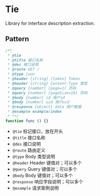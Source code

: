 # Tie

Library for interface description extraction.

## Pattern

```js
/**
 * @tie
 * @title 接口名称
 * @des 接口说明
 * @route GET /
 * @type json
 * @header {string} [token] Token
 * @header {string} Content-Type 类型
 * @query {number} [page=1] 页码
 * @query {number} [pageSize=10] 页码
 * @body {number} id 用户id
 * @body {number} uid 用户uid
 * @response {object} data 用户数据
 * @example example/index
 * **/
function func () {}
```

+ `@tie` 标记接口，放在开头
+ `@title` 接口名称
+ `@des` 接口说明
+ `@route` 路由定义
+ `@type` Body 类型说明
+ `@header` Header 键值对；可以多个
+ `@query` Query 键值对；可以多个
+ `@body` Body 键值对；可以多个
+ `@response` 响应字段说明；可以多个
+ `@example` 请求案例说明
